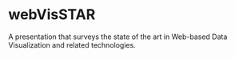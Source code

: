 webVisSTAR
==========

A presentation that surveys the state of the art in Web-based Data Visualization and related technologies.
